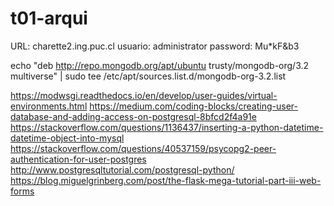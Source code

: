 # t01-arqui

URL:          charette2.ing.puc.cl
usuario:      administrator
password:     Mu*kF&b3

echo "deb http://repo.mongodb.org/apt/ubuntu trusty/mongodb-org/3.2 multiverse" | sudo tee /etc/apt/sources.list.d/mongodb-org-3.2.list


https://modwsgi.readthedocs.io/en/develop/user-guides/virtual-environments.html
https://medium.com/coding-blocks/creating-user-database-and-adding-access-on-postgresql-8bfcd2f4a91e
https://stackoverflow.com/questions/1136437/inserting-a-python-datetime-datetime-object-into-mysql
https://stackoverflow.com/questions/40537159/psycopg2-peer-authentication-for-user-postgres
http://www.postgresqltutorial.com/postgresql-python/
https://blog.miguelgrinberg.com/post/the-flask-mega-tutorial-part-iii-web-forms
